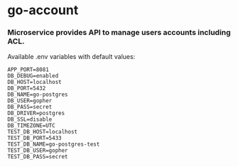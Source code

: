 # go-account

### Microservice provides API to manage users accounts including ACL.

Available .env variables with default values:
```
APP_PORT=8081
DB_DEBUG=enabled
DB_HOST=localhost
DB_PORT=5432
DB_NAME=go-postgres
DB_USER=gopher
DB_PASS=secret
DB_DRIVER=postgres
DB_SSL=disable
DB_TIMEZONE=UTC
TEST_DB_HOST=localhost
TEST_DB_PORT=5433
TEST_DB_NAME=go-postgres-test
TEST_DB_USER=gopher
TEST_DB_PASS=secret
```
